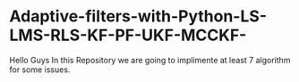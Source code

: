 # Adaptive-filters-with-Python-LS-LMS-RLS-KF-PF-UKF-MCCKF-
Hello Guys
In this Repository we are going to implimente at least 7 algorithm for some issues.
